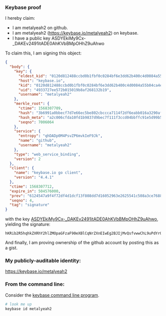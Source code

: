 ### Keybase proof

I hereby claim:

  * I am metalyeah2 on github.
  * I am metalyeah2 (https://keybase.io/metalyeah2) on keybase.
  * I have a public key ASDYEkiMy9Cx-_DAKEv2491itADE0AhKVbBMpOHhZ9uAhwo

To claim this, I am signing this object:

```json
{
  "body": {
    "key": {
      "eldest_kid": "0120d812488ccbd0b1fbf0c0284bf6e3dd62b400c4d0084a55b04ca4e1e167db80870a",
      "host": "keybase.io",
      "kid": "0120d812488ccbd0b1fbf0c0284bf6e3dd62b400c4d0084a55b04ca4e1e167db80870a",
      "uid": "4933727ee572b015019b8af268132b19",
      "username": "metalyeah2"
    },
    "merkle_root": {
      "ctime": 1568307709,
      "hash": "3b6991a0bbecf7d7e66ec5be802cbccca7114f2df6eabb016a3290afbbe8905672ce8324f4fe5209a9e0b8d7d7894517f293c9b885a40bf301dfadcaf4265a61",
      "hash_meta": "a2c006cfda10fd1b9837d9bec7f111f3ccd04bbffc91e5d99b5ffbb172cc271a",
      "seqno": 7006064
    },
    "service": {
      "entropy": "qhDADp0M4PsvZP6mvkIeF9Jk",
      "name": "github",
      "username": "metalyeah2"
    },
    "type": "web_service_binding",
    "version": 2
  },
  "client": {
    "name": "keybase.io go client",
    "version": "4.4.1"
  },
  "ctime": 1568307712,
  "expire_in": 504576000,
  "prev": "6124547a9f4f72df4d1dcf13f808dd7d16052963e2625541c508a3ce7688fe9c",
  "seqno": 4,
  "tag": "signature"
}
```

with the key [ASDYEkiMy9Cx-_DAKEv2491itADE0AhKVbBMpOHhZ9uAhwo](https://keybase.io/metalyeah2), yielding the signature:

```
hKRib2R5hqhkZXRhY2hlZMOpaGFzaF90eXBlCqNrZXnEIwEg2BJIjMvQsfvwwChL9uPdYrQAxNAISlWwTKTh4WfbgIcKp3BheWxvYWTESpcCBMQgYSRUep9Pct9NHc8T+AjdfRYFKWPiYlVBxQijznaI/pzEILjwRVSmOAD7HFc1qWgNNPhGY9M5naZzptgcerLsMHluAgHCo3NpZ8RAq9gOwlbPPqHIxs3OqF2WTtv0L+/Y0UbI+wDTLMD8gFE+rT94VEm6AV/RcHUnKk6YXv0vNfn1DcMV585pBGBKDqhzaWdfdHlwZSCkaGFzaIKkdHlwZQildmFsdWXEIGftvI7dFpQ98m5ygrSusGfQzNxNGMvVh1R3pesS8A5/o3RhZ80CAqd2ZXJzaW9uAQ==

```

And finally, I am proving ownership of the github account by posting this as a gist.

### My publicly-auditable identity:

https://keybase.io/metalyeah2

### From the command line:

Consider the [keybase command line program](https://keybase.io/download).

```bash
# look me up
keybase id metalyeah2
```
